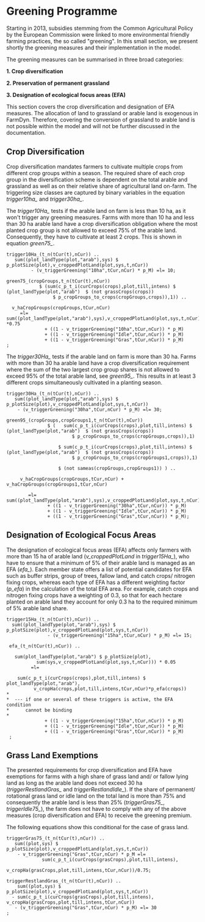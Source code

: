 # Greening Programme

Starting in 2013, subsidies stemming from the Common Agricultural Policy by the European Commission were linked to more environmental friendly farming practices, the so called "greening". In this small section, we present shortly the greening measures and their implementation in the model.

The greening measures can be summarised in three broad categories:

**1. Crop diversification**

**2. Preservation of permanent grassland**

**3. Designation of ecological focus areas (EFA)**

This section covers the crop diversification and designation of EFA measures. The allocation of land to grassland or arable land is exogenous in FarmDyn. Therefore, covering the conversion of grassland to arable land is not possible within the model and will not be further discussed in the documentation.

## Crop Diversification

Crop diversification mandates farmers to cultivate multiple crops from different crop groups within a season. The required share of each crop group in the diversification scheme is dependent on the total arable and grassland as well as on their relative share of agricultural land on-farm. The triggering size classes are captured by binary variables in the equation *trigger10ha\_* and *trigger30ha\_*.

The *trigger10Ha\_* tests if the arable land on farm is less than 10 ha, as it won't trigger any greening measures. Farms with more than 10 ha and less than 30 ha arable land have a crop diversification obligation where the most planted crop group is not allowed to exceed 75% of the arable land. Consequently, they have to cultivate at least 2 crops. This is shown in equation *green75\_*.   

[embedmd]:# (N:/em/work1/Pahmeyer/FarmDyn/FarmDynDoku/FarmDyn_Docu/gams/model/greening_module.gms GAMS /trigger10Ha_\(t_n\(tCur\(t\),nCur\)\) \.\./ /;/)
```GAMS
trigger10Ha_(t_n(tCur(t),nCur)) ..
   sum((plot_landType(plot,"arab"),sys) $ p_plotSize(plot),v_croppedPlotLand(plot,sys,t,nCur))
         - (v_triggerGreening("10ha",tCur,nCur) * p_M) =l= 10;
```
[embedmd]:# (N:/em/work1/Pahmeyer/FarmDyn/FarmDynDoku/FarmDyn_Docu/gams/model/greening_module.gms GAMS /green75_\(cropGroups,t_n\(tCur\(t\),nCur\)\)/ /;/)
```GAMS
green75_(cropGroups,t_n(tCur(t),nCur))
            $ (sum(c_p_t_i(curCrops(crops),plot,till,intens) $ (plot_landType(plot,"arab")  $ (not grassCrops(crops))
                 $ p_cropGroups_to_crops(cropGroups,crops)),1)) ..

  v_haCropGroups(cropGroups,tCur,nCur)
     =l=    sum((plot_landType(plot,"arab"),sys),v_croppedPlotLand(plot,sys,t,nCur)) *0.75
              + ((1 - v_triggerGreening("10ha",tCur,nCur)) * p_M)
              + ((1 - v_triggerGreening("Idle",tCur,nCur)) * p_M)
              + ((1 - v_triggerGreening("Gras",tCur,nCur)) * p_M)
;
```

The *trigger30Ha\_* tests if the arable land on farm is more than 30 ha. Farms with more than 30 ha arable land have a crop diversification requirement where the sum of the two largest crop group shares is not allowed to exceed 95% of the total arable land, see *green95\_*. This results in at least 3 different crops simultaneously cultivated in a planting season.

[embedmd]:# (N:/em/work1/Pahmeyer/FarmDyn/FarmDynDoku/FarmDyn_Docu/gams/model/greening_module.gms GAMS /trigger30Ha_\(t_n\(tCur\(t\),nCur\)\) \.\./ /;/)
```GAMS
trigger30Ha_(t_n(tCur(t),nCur)) ..
   sum((plot_landType(plot,"arab"),sys) $ p_plotSize(plot),v_croppedPlotLand(plot,sys,t,nCur))
    - (v_triggerGreening("30ha",tCur,nCur) * p_M) =l= 30;
```

[embedmd]:# (N:/em/work1/Pahmeyer/FarmDyn/FarmDynDoku/FarmDyn_Docu/gams/model/greening_module.gms GAMS /green95_\(cropGroups,cropGroups1,t_n\(tCur\(t\),nCur\)\)/ /;/)
```GAMS
green95_(cropGroups,cropGroups1,t_n(tCur(t),nCur))
               $ (   sum(c_p_t_i(curCrops(crops),plot,till,intens) $ (plot_landType(plot,"arab")  $ (not grassCrops(crops))
                        $ p_cropGroups_to_crops(cropGroups,crops)),1)

                   $ sum(c_p_t_i(curCrops(crops),plot,till,intens) $ (plot_landType(plot,"arab")  $ (not grassCrops(crops))
                        $ p_cropGroups_to_crops(cropGroups1,crops)),1)

                   $ (not sameas(cropGroups,cropGroups1)) ) ..

     v_haCropGroups(cropGroups,tCur,nCur) +  v_haCropGroups(cropGroups1,tCur,nCur)

        =l= sum((plot_landType(plot,"arab"),sys),v_croppedPlotLand(plot,sys,t,nCur))*0.95
               + ((1 - v_triggerGreening("30ha",tCur,nCur)) * p_M)
               + ((1 - v_triggerGreening("Idle",tCur,nCur)) * p_M)
               + ((1 - v_triggerGreening("Gras",tCur,nCur)) * p_M);
```


## Designation of Ecological Focus Areas

The designation of ecological focus areas (EFA) affects only farmers with more than 15 ha of arable land (*v_croppedPlotLand* in *trigger15Ha\_*), who have to ensure that a minimum of 5% of their arable land is managed as an EFA (*efa\_*). Each member state offers a list of potential candidates for EFA such as buffer
strips, group of trees, fallow land, and catch crops/ nitrogen fixing crops, whereas each type of EFA has a different weighting factor (*p_efa*) in the calculation of the total EFA area. For example, catch crops and nitrogen fixing crops have a weighting of 0.3, so that for each hectare planted on arable land they
account for only 0.3 ha to the required minimum of 5% arable land share.

[embedmd]:# (N:/em/work1/Pahmeyer/FarmDyn/FarmDynDoku/FarmDyn_Docu/gams/model/greening_module.gms GAMS /trigger15Ha_\(t_n\(tCur\(t\),nCur\)\) \.\./ /;/)
```GAMS
trigger15Ha_(t_n(tCur(t),nCur)) ..
  sum((plot_landType(plot,"arab"),sys) $ p_plotSize(plot),v_croppedPlotLand(plot,sys,t,nCur))
               - (v_triggerGreening("15ha",tCur,nCur) * p_M) =l= 15;
```

[embedmd]:# (N:/em/work1/Pahmeyer/FarmDyn/FarmDynDoku/FarmDyn_Docu/gams/model/greening_module.gms GAMS / efa_\(t_n\(tCur\(t\),nCur\)\) \.\./ /;/)
```GAMS
 efa_(t_n(tCur(t),nCur)) ..

   sum(plot_landType(plot,"arab") $ p_plotSize(plot),
           sum(sys,v_croppedPlotLand(plot,sys,t,nCur))) * 0.05
         =l=

    sum(c_p_t_i(curCrops(crops),plot,till,intens) $ plot_landType(plot,"arab"),
          v_cropHa(crops,plot,till,intens,tCur,nCur)*p_efa(crops))
*
*  --- if one or several of these triggers is active, the EFA condition
*      cannot be binding
*
              + ((1 - v_triggerGreening("15ha",tCur,nCur)) * p_M)
              + ((1 - v_triggerGreening("Idle",tCur,nCur)) * p_M)
              + ((1 - v_triggerGreening("Gras",tCur,nCur)) * p_M)
 ;
```

## Grass Land Exemptions

The presented requirements for crop diversification and EFA have exemptions for farms with a high share of grass land and/ or fallow lying land as long as the arable land does not exceed 30 ha (*triggerRestlandGras\_* and *triggerRestlandIdle\_*). If the share of permanent/ rotational grass land or idle land on the total land is more than 75% and consequently the arable land is less than 25% (*triggerGras75\_*, *triggerIdle75\_*), the farm does not have to comply with any of the above measures (crop diversification and EFA) to receive the greening premium.

The following equations show this conditional for the case of grass land.

[embedmd]:# (N:/em/work1/Pahmeyer/FarmDyn/FarmDynDoku/FarmDyn_Docu/gams/model/greening_module.gms GAMS /triggerGras75_\(t_n\(tCur\(t\),nCur\)\) \.\./ /;/)
```GAMS
triggerGras75_(t_n(tCur(t),nCur)) ..
   sum((plot,sys) $ p_plotSize(plot),v_croppedPlotLand(plot,sys,t,nCur))
    - v_triggerGreening("Gras",tCur,nCur) * p_M =l=
             sum(c_p_t_i(curCrops(grasCrops),plot,till,intens),
                  v_cropHa(grasCrops,plot,till,intens,tCur,nCur))/0.75;
```
[embedmd]:# (N:/em/work1/Pahmeyer/FarmDyn/FarmDynDoku/FarmDyn_Docu/gams/model/greening_module.gms GAMS /triggerRestlandGras_\(t_n\(tCur\(t\),nCur\)\) \.\./ /;/)
```GAMS
triggerRestlandGras_(t_n(tCur(t),nCur)) ..
    sum((plot,sys) $ p_plotSize(plot),v_croppedPlotLand(plot,sys,t,nCur))
  - sum(c_p_t_i(curCrops(grasCrops),plot,till,intens), v_cropHa(grasCrops,plot,till,intens,tCur,nCur))
   - (v_triggerGreening("Gras",tCur,nCur) * p_M) =l= 30
;
```
